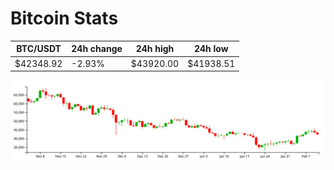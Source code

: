 # Bitcoin Stats

BTC/USDT|24h change|24h high|24h low|
|---|---|---|---|
|$42348.92|-2.93%|$43920.00|$41938.51|

<img src="./chart.svg">

